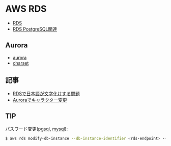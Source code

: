 # AWS RDS

- [RDS](aws.rds.md)
- [RDS PostgreSQL関連](aws.rds.md)

## Aurora

- [aurora](aws.rds.aurora.md)
- [charset](aws.rds.character-set.md)


## 記事

- [RDSで日本語が文字化けする問題](http://qiita.com/reoy/items/e355debf1e2b2abd703b)
- [Auroraでキャラクター変更](aws.rds.character-set.md)


## TIP

パスワード変更([pgsql](https://docs.aws.amazon.com/AmazonRDS/latest/UserGuide/USER_ModifyPostgreSQLInstance.html), [mysql](https://docs.aws.amazon.com/AmazonRDS/latest/UserGuide/USER_ModifyInstance.MySQL.html)):

~~~bash
$ aws rds modify-db-instance --db-instance-identifier <rds-endpoint> --master-user-password <new-password>
~~~
